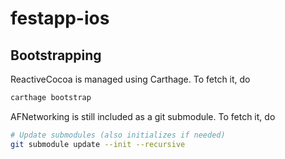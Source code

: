 festapp-ios
===========

## Bootstrapping

ReactiveCocoa is managed using Carthage. To fetch it, do

```sh
carthage bootstrap

```

AFNetworking is still included as a git submodule. To fetch it, do

```sh
# Update submodules (also initializes if needed)
git submodule update --init --recursive

```

